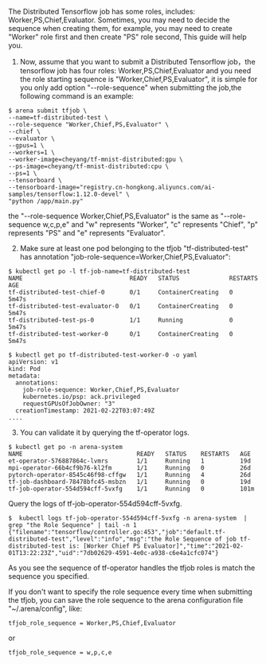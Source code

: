 The Distributed Tensorflow job has some roles, includes: Worker,PS,Chief,Evaluator. Sometimes, you may need to decide the sequence when creating them, for example, you may need to create "Worker" role first and then create "PS" role second, This guide will help you.

1. Now, assume that you want to submit a Distributed Tensorflow job，the tensorflow job has four roles: Worker,PS,Chief,Evaluator and you need the role starting sequence is "Worker,Chief,PS,Evaluator", it is simple for you only add option "--role-sequence" when submitting the job,the following command is an example:

```
$ arena submit tfjob \
--name=tf-distributed-test \
--role-sequence "Worker,Chief,PS,Evaluator" \
--chief \
--evaluator \
--gpus=1 \
--workers=1 \
--worker-image=cheyang/tf-mnist-distributed:gpu \
--ps-image=cheyang/tf-mnist-distributed:cpu \
--ps=1 \
--tensorboard \
--tensorboard-image="registry.cn-hongkong.aliyuncs.com/ai-samples/tensorflow:1.12.0-devel" \
"python /app/main.py"
```

the "--role-sequence Worker,Chief,PS,Evaluator" is the same as "--role-sequence w,c,p,e" and "w" represents "Worker", "c" represents "Chief", "p" represents "PS" and "e" represents "Evaluator". 

2. Make sure at least one pod belonging to the tfjob "tf-distributed-test" has annotation "job-role-sequence=Worker,Chief,PS,Evaluator":

```
$ kubectl get po -l tf-job-name=tf-distributed-test
NAME                              READY   STATUS              RESTARTS   AGE
tf-distributed-test-chief-0       0/1     ContainerCreating   0          5m47s
tf-distributed-test-evaluator-0   0/1     ContainerCreating   0          5m47s
tf-distributed-test-ps-0          1/1     Running             0          5m47s
tf-distributed-test-worker-0      0/1     ContainerCreating   0          5m47s

$ kubectl get po tf-distributed-test-worker-0 -o yaml
apiVersion: v1
kind: Pod
metadata:
  annotations:
    job-role-sequence: Worker,Chief,PS,Evaluator
    kubernetes.io/psp: ack.privileged
    requestGPUsOfJobOwner: "3"
  creationTimestamp: 2021-02-22T03:07:49Z
....

```

3. You can validate it by querying the tf-operator logs.

```
$ kubectl get po -n arena-system
NAME                                READY   STATUS    RESTARTS   AGE
et-operator-576887864c-lvmrs        1/1     Running   1          19d
mpi-operator-66b4cf9b76-kl2fm       1/1     Running   0          26d
pytorch-operator-8545c46f98-cffgw   1/1     Running   4          26d
tf-job-dashboard-78478bfc45-msbzn   1/1     Running   0          19d
tf-job-operator-554d594cff-5vxfg    1/1     Running   0          101m
```

Query the logs of tf-job-operator-554d594cff-5vxfg.

```
$  kubectl logs tf-job-operator-554d594cff-5vxfg -n arena-system  | grep "the Role Sequence" | tail -n 1
{"filename":"tensorflow/controller.go:453","job":"default.tf-distributed-test","level":"info","msg":"the Role Sequence of job tf-distributed-test is: [Worker Chief PS Evaluator]","time":"2021-02-01T13:22:23Z","uid":"7db02629-4591-4e0c-a938-c6e4a1cfc074"}
```


As you see the sequence of tf-operator handles the tfjob roles is match the sequence you specified.

If you don't want to specify the role sequence every time when submitting the tfjob, you can save the role sequence to the arena configuration file "~/.arena/config", like: 

```
tfjob_role_sequence = Worker,PS,Chief,Evaluator
```

or 

```
tfjob_role_sequence = w,p,c,e
```
